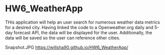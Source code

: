 # HW6_WeatherApp

THis application will help an user search for numerous weather data metrics for  a desired city. Having linked the code to a Openweather.org daily and 5-day forecast API, the data will be displayed for the user. Additionally, the data will be saved so the user can reference other cities. 

Snapshot.JPG
https://willsha90.github.io/HW6_WeatherApp/
